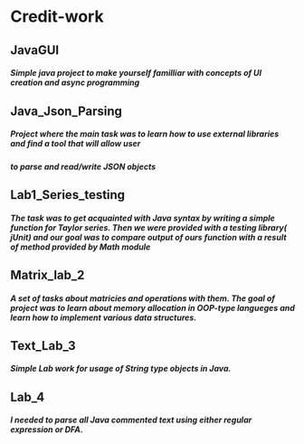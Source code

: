# Credit-work
## JavaGUI
##### Simple java project to make yourself familliar with concepts of UI creation and async programming
## Java_Json_Parsing
##### Project where the main task was to learn how to use external libraries and find a tool that will allow user
##### to parse and read/write JSON objects
## Lab1_Series_testing
##### The task was to get acquainted with Java syntax by writing a simple function for Taylor series. Then we  were provided with a testing library( jUnit) and our goal was to compare output of ours function with a  result of method provided by Math module
## Matrix_lab_2
##### A set of tasks about matricies and operations with them. The goal of project was to learn about memory allocation in OOP-type langueges and learn how to implement various data structures.
## Text_Lab_3
##### Simple Lab work for usage of String type objects in Java.
## Lab_4
##### I needed to parse all Java commented text using either regular expression or DFA.
